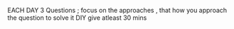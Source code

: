 EACH DAY 3 Questions ;
focus on the approaches , that how you approach the question to solve it
DIY
give atleast 30 mins

<!--  faltu commit on 7 october -->
